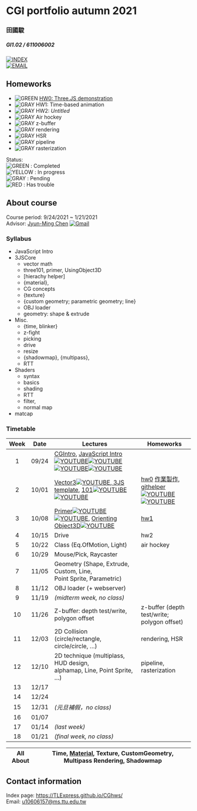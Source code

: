 # CGI portfolio autumn 2021
### 田國駿
##### GI1.02 / 611006002

[![INDEX](https://tlexpress.github.io/CGhws/index_files/index_thumb256.png)](https://tlexpress.github.io/CGhws/) \
[![EMAIL](https://tlexpress.github.io/CGhws/index_files/email_thumb.png)](mailto:u10606157@ms.ttu.edu.tw)

## Homeworks

- ![GREEN](https://tlexpress.github.io/CGhws/index_files/green.png) [HW0: Three.JS demonstration](https://tlexpress.github.io/CGhws/hw0/)
- ![GRAY](https://tlexpress.github.io/CGhws/index_files/gray.png) HW1: Time-based animation
- ![GRAY](https://tlexpress.github.io/CGhws/index_files/gray.png) HW2: *Untitled*
- ![GRAY](https://tlexpress.github.io/CGhws/index_files/gray.png) Air hockey
- ![GRAY](https://tlexpress.github.io/CGhws/index_files/gray.png) z-buffer
- ![GRAY](https://tlexpress.github.io/CGhws/index_files/gray.png) rendering
- ![GRAY](https://tlexpress.github.io/CGhws/index_files/gray.png) HSR
- ![GRAY](https://tlexpress.github.io/CGhws/index_files/gray.png) pipeline
- ![GRAY](https://tlexpress.github.io/CGhws/index_files/gray.png) rasterization

Status: \
![GREEN](https://tlexpress.github.io/CGhws/index_files/green.png) : Completed \
![YELLOW](https://tlexpress.github.io/CGhws/index_files/yellow.png) : In progress \
![GRAY](https://tlexpress.github.io/CGhws/index_files/gray.png) : Pending \
![RED](https://tlexpress.github.io/CGhws/index_files/red.png) : Has trouble

## About course

Course period: 9/24/2021 ~ 1/21/2021 \
Advisor: [Jyun-Ming Chen](https://tchinfo.ttu.edu.tw/tchinfo.php?id=jmchen) [![Gmail](https://tlexpress.github.io/CGhws/index_files/gm.png)](mailto:jyunming.chen@gmail.com/)

### Syllabus

- JavaScript Intro
- 3JSCore
    - vector math
    - three101, primer, UsingObject3D
    - \[hierachy helper]
    - {material}, 
    - CG concepts
    - {texture}
    - {custom geometry; parametric geometry; line}
    - OBJ loader
    - geometry: shape & extrude
- Misc.
    - {time, blinker} 
    - z-fight
    - picking
    - drive
    - resize
    - {shadowmap}, {multipass},
    - RTT
- Shaders
    - syntax
    - basics
    - shading
    - RTT
    - filter,
    - normal map
- matcap

### Timetable

|Week|Date|Lectures|Homeworks|
|:-:|:-:|-|-|
|1|09/24|[CGIntro](https://docs.google.com/presentation/d/1QN-C-BpYVnsCjk9cjG9vYHkKl5HC2SI6uFdR8yZ5fNY/edit?usp=sharing/), [JavaScript Intro](https://docs.google.com/presentation/d/1NOZ2h35-BUejaQk_UWzpN9eI_uxVFD7GvvJnVy4Qjlw/edit?usp=sharing/)[![YOUTUBE](https://tlexpress.github.io/CGhws/index_files/yt.png)](https://youtu.be/L6vZqB-O8TI/)[![YOUTUBE](https://tlexpress.github.io/CGhws/index_files/yt.png)](https://youtu.be/GbeGxo5mdS8/)[![YOUTUBE](https://tlexpress.github.io/CGhws/index_files/yt.png)](https://youtu.be/wiKf8n56huw/)[![YOUTUBE](https://tlexpress.github.io/CGhws/index_files/yt.png)](https://youtu.be/j_xwm15yiV4)||
|2|10/01|[Vector3](https://docs.google.com/presentation/d/1MoedfrtR4hfE-vi4qmYHWLzWQaXu5WrgefV2mSVHjuk/edit?usp=sharing/)[![YOUTUBE](https://tlexpress.github.io/CGhws/index_files/yt.png)](https://youtu.be/oJmTykDux1U/),[ 3JS template](https://docs.google.com/presentation/d/1rpb7x0fBZLvmcjXXZvcdGhYxxa-I_RbljV9ofVS6gjQ/edit?usp=sharing/), [101](https://docs.google.com/presentation/d/1j0dj22vDOvJuUJ95xjHrCPERq3sLBpAEZ_5CcFpjlG0/edit?usp=sharing/)[![YOUTUBE](https://tlexpress.github.io/CGhws/index_files/yt.png)](https://youtu.be/Nu8jUuvZFac/)[![YOUTUBE](https://tlexpress.github.io/CGhws/index_files/yt.png)](https://youtu.be/hukbG8vpOlU/)|[hw0](https://docs.google.com/document/d/1ZNepPvZ9L8D3-74OixUkWyqrwVkAgYrV4oy89GV94fU/edit?usp=sharing/) [作業製作](https://docs.google.com/presentation/d/1XI92IlQ0fF6uc5ZTCx7uwq1tFE8B9aPqilTq2oymdK8/edit?usp=sharing/), <br> [githelper](https://docs.google.com/document/d/1HonahPqGRnmeNETOin-KjVWv3wGLw-YD3OohrlLJhDM/edit?usp=sharing/)[![YOUTUBE](https://tlexpress.github.io/CGhws/index_files/yt.png)](https://youtu.be/noljUa5qQE8/)[![YOUTUBE](https://tlexpress.github.io/CGhws/index_files/yt.png)](https://youtu.be/hukbG8vpOlU/)|
|3|10/08|[Primer](https://docs.google.com/presentation/d/1jGXag-5T0tpCu1tgz750CYIDFj8gXgiwagye3jdZCGw/edit?usp=sharing/)[![YOUTUBE](https://tlexpress.github.io/CGhws/index_files/yt.png)](https://youtu.be/3GzRAfrhywg/)[![YOUTUBE](https://tlexpress.github.io/CGhws/index_files/yt.png)](https://youtu.be/tHyHXMy_b8c/), [Orienting Object3D](https://docs.google.com/presentation/d/1yAejxpppzY-YZBd_MMSVSR1GLv7lxFpzZaJD6fTNBlM/edit?usp=sharing)[![YOUTUBE](https://tlexpress.github.io/CGhws/index_files/yt.png)](https://youtu.be/cQ_npkJR2f4/)|[hw1](https://docs.google.com/document/d/1rXNi2S6iTGSWHaefFxJIzFZ5j_-F2M6f7n4dGyUdlW0/edit?usp=sharing)|
|4|10/15|Drive|hw2|
|5|10/22|Class (Eq.OfMotion, Light)|air hockey|
|6|10/29|Mouse/Pick, Raycaster||
|7|11/05|Geometry (Shape, Extrude, Custom, Line, <br> Point Sprite, Parametric)
|8|11/12|OBJ loader (+ webserver)||
|9|11/19|*(midterm week, no class)*||
|10|11/26|Z-buffer: depth test/write, <br> polygon offset|z-buffer (depth test/write; <br> polygon offset)|
|11|12/03|2D Collision (circle/rectangle, circle/circle, …)|rendering, HSR|
|12|12/10|2D technique (multiplass, HUD design, <br> alphamap, Line, Point Sprite, …)|pipeline, rasterization|
|13|12/17|||
|14|12/24|||
|15|12/31|*(元旦補假，no class)*||
|16|01/07|||
|17|01/14|*(last week)*||
|18|01/21|*(final week, no class)*||

|All About|Time, [Material](https://docs.google.com/presentation/d/1bSMGRAuOhNCC2FLRGQY140-QAxN6xLg4PQ7zGvu5P-A/edit?usp=sharing), Texture, CustomGeometry, Multipass Rendering, Shadowmap|
|-|-|

## Contact information

Index page: https://TLExpress.github.io/CGhws/ \
Email: u10606157@ms.ttu.edu.tw